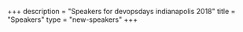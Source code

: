 +++
description = "Speakers for devopsdays indianapolis 2018"
title = "Speakers"
type = "new-speakers"
+++
